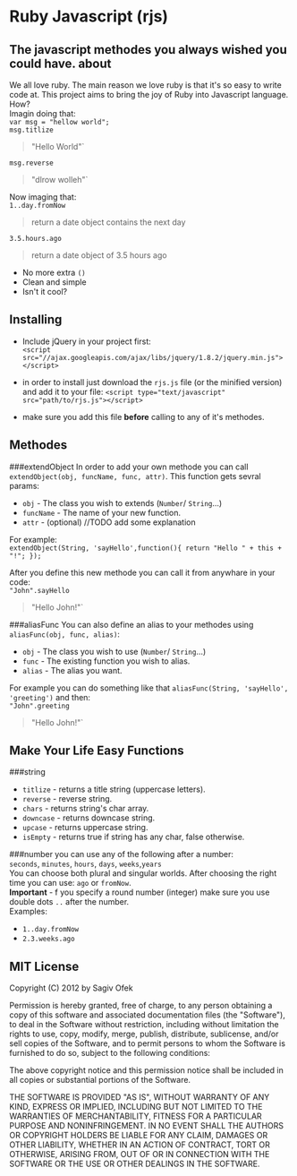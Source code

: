 Ruby Javascript (rjs)
=
The javascript methodes you always wished you could have.
about
-
We all love ruby. The main reason we love ruby is that it's so easy to write code at.
This project aims to bring the joy of Ruby into Javascript language. How? <br>
Imagin doing that:<br>
`var msg = "hellow world";`<br>
`msg.titlize`
> "Hello World"` 

`msg.reverse`
>"dlrow wolleh"`

Now imaging that:<br>
`1..day.fromNow`
> return a date object contains the next day

`3.5.hours.ago`
> return a date object of 3.5 hours ago

- No more extra `()` 
- Clean and simple
- Isn't it cool?<br>

Installing
-
- Include jQuery in your project first: <br>
`<script src="//ajax.googleapis.com/ajax/libs/jquery/1.8.2/jquery.min.js"></script>`

- in order to install just download the `rjs.js` file (or the minified version) and add it to your file:
`<script type="text/javascript" src="path/to/rjs.js"></script>`

- make sure you add this file <b>before</b> calling to any of it's methodes. 

Methodes
-
###extendObject
In order to add your own methode you can call `extendObject(obj, funcName, func, attr)`. This function gets sevral params:

- `obj` - The class you wish to extends (`Number`/ `String`...)
- `funcName` - The name of your new function.
- `attr` - (optional) //TODO add some explanation 

For example:<br>
`extendObject(String, 'sayHello',function(){ return "Hello " + this + "!"; });`

After you define this new methode you can call it from anywhare in your code:<br>
`"John".sayHello`
>"Hello John!"`

###aliasFunc
You can also define an alias to your methodes using `aliasFunc(obj, func, alias)`:

- `obj` - The class you wish to use (`Number`/ `String`...)
- `func` - The existing function you wish to alias.
- `alias` - The alias you want.

For example you can do something like that `aliasFunc(String, 'sayHello', 'greeting')` and then:<br>
`"John".greeting`

>"Hello John!"`

Make Your Life Easy Functions
-
###string
- `titlize` - returns a title string (uppercase letters).
- `reverse` - reverse string.
- `chars` - returns string's char array. 
- `downcase` - returns downcase string.
- `upcase` - returns uppercase string.
- `isEmpty` - returns true if string has any char, false otherwise.

###number
you can use any of the following after a number:<br>
`seconds`, `minutes`, `hours`, `days`, `weeks`,`years`<br>
You can choose both plural and singular worlds. After choosing the right time you can use: `ago` or `fromNow`.<br>
<b>Important</b> - f you specify a round number (integer) make sure you use double dots `..` after the number.<br>
Examples:

- `1..day.fromNow`
- `2.3.weeks.ago`



MIT License
-
Copyright (C) 2012 by Sagiv Ofek

Permission is hereby granted, free of charge, to any person obtaining a copy
of this software and associated documentation files (the "Software"), to deal
in the Software without restriction, including without limitation the rights
to use, copy, modify, merge, publish, distribute, sublicense, and/or sell
copies of the Software, and to permit persons to whom the Software is
furnished to do so, subject to the following conditions:

The above copyright notice and this permission notice shall be included in
all copies or substantial portions of the Software.

THE SOFTWARE IS PROVIDED "AS IS", WITHOUT WARRANTY OF ANY KIND, EXPRESS OR
IMPLIED, INCLUDING BUT NOT LIMITED TO THE WARRANTIES OF MERCHANTABILITY,
FITNESS FOR A PARTICULAR PURPOSE AND NONINFRINGEMENT. IN NO EVENT SHALL THE
AUTHORS OR COPYRIGHT HOLDERS BE LIABLE FOR ANY CLAIM, DAMAGES OR OTHER
LIABILITY, WHETHER IN AN ACTION OF CONTRACT, TORT OR OTHERWISE, ARISING FROM,
OUT OF OR IN CONNECTION WITH THE SOFTWARE OR THE USE OR OTHER DEALINGS IN
THE SOFTWARE. 